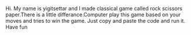 Hi. My name is yigitsettar and I made classical game called rock scissors paper.There is a little differance.Computer play this game based on your moves and tries to win the game. Just copy and paste the code and run it. Have fun
